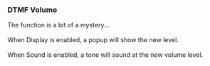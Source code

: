 ### DTMF Volume

The function is a bit of a mystery\...\
\
When Display is enabled, a popup will show the new level.\
\
When Sound is enabled, a tone will sound at the new volume level.
